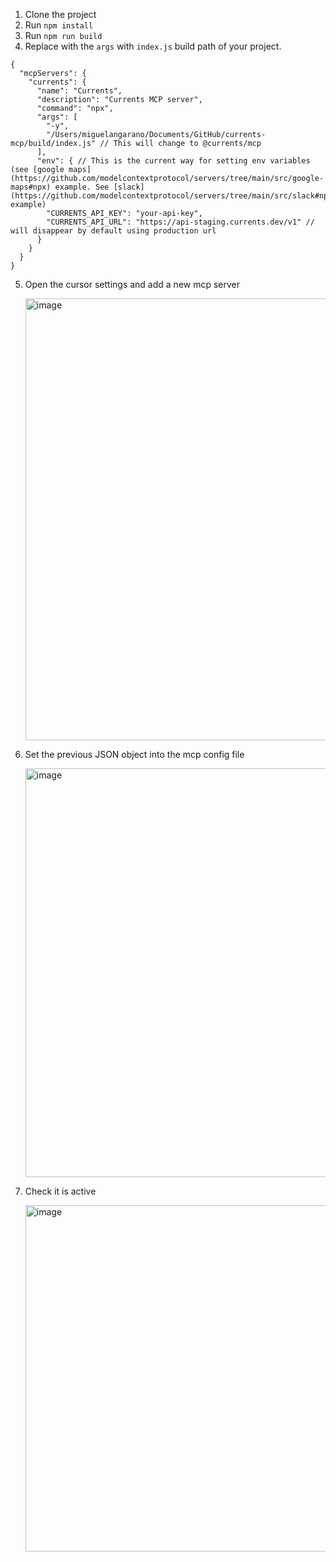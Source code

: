 1. Clone the project
2. Run `npm install`
3. Run `npm run build`
4. Replace with the `args` with `index.js` build path of your project.

```
{
  "mcpServers": {
    "currents": {
      "name": "Currents",
      "description": "Currents MCP server",
      "command": "npx",
      "args": [
        "-y",
        "/Users/miguelangarano/Documents/GitHub/currents-mcp/build/index.js" // This will change to @currents/mcp
      ],
      "env": { // This is the current way for setting env variables (see [google maps](https://github.com/modelcontextprotocol/servers/tree/main/src/google-maps#npx) example. See [slack](https://github.com/modelcontextprotocol/servers/tree/main/src/slack#npx) example)
        "CURRENTS_API_KEY": "your-api-key",
        "CURRENTS_API_URL": "https://api-staging.currents.dev/v1" // will disappear by default using production url
      }
    }
  }
}

```
5. Open the cursor settings and add a new mcp server
   
   <img width="707" alt="image" src="https://github.com/user-attachments/assets/a34c7b3f-b40a-4d53-a363-f243f452d835" />
6. Set the previous JSON object into the mcp config file
   
   <img width="654" alt="image" src="https://github.com/user-attachments/assets/97e464c8-6cda-4acd-bf2d-8943b792c377" />
7. Check it is active
   
   <img width="554" alt="image" src="https://github.com/user-attachments/assets/2142f958-12d4-469d-9d45-85ed0c05fd09" />
